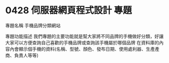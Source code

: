 # 0428 伺服器網頁程式設計 專題

專題名稱 手機品牌分類網站

專題功能描述
我們專題的主要功能就是幫大家將不同品牌的手機做好分類，好讓大家可以方便查詢自己喜歡的手機品牌或查詢該手機屬於哪個品牌
在資料庫的內容內會顯示個手機的資料(名稱、型號、顏色、發布日期、使用處利器、生產產商、負責人等等)


